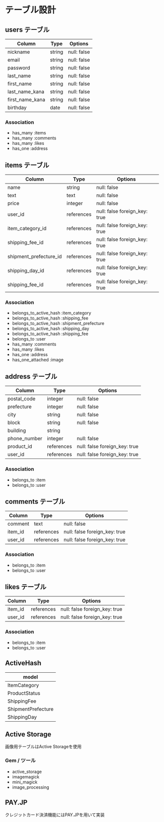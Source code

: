 # テーブル設計

## users テーブル

| Column          | Type   | Options     |
| --------------- | ------ | ----------- |
| nickname        | string | null: false |
| email           | string | null: false |
| password        | string | null: false |
| last_name       | string | null: false |
| first_name      | string | null: false |
| last_name_kana  | string | null: false |
| first_name_kana | string | null: false |
| birthday        | date   | null: false |

### Association

- has_many :items
- has_many :comments
- has_many :likes
- has_one  :address

## items テーブル

| Column                 | Type       | Options                       |
| ---------------------- | ---------- | ----------------------------- |
| name                   | string     | null: false                   |
| text                   | text       | null: false                   |
| price                  | integer    | null: false                   |
| user_id                | references | null: false foreign_key: true |
| item_category_id       | references | null: false foreign_key: true |
| shipping_fee_id        | references | null: false foreign_key: true |
| shipment_prefecture_id | references | null: false foreign_key: true |
| shipping_day_id        | references | null: false foreign_key: true |
| shipping_fee_id        | references | null: false foreign_key: true |

### Association

- belongs_to_active_hash :item_category
- belongs_to_active_hash :shipping_fee
- belongs_to_active_hash :shipment_prefecture
- belongs_to_active_hash :shipping_day
- belongs_to_active_hash :shipping_fee
- belongs_to             :user
- has_many               :comments
- has_many               :likes
- has_one                :address
- has_one_attached       :image


## address テーブル

| Column       | Type       | Options                       |
| ------------ | ---------- | ----------------------------- |
| postal_code  | integer    | null: false                   |
| prefecture   | integer    | null: false                   |
| city         | string     | null: false                   |
| block        | string     | null: false                   |
| building     | string     |                               |
| phone_number | integer    | null: false                   |
| product_id   | references | null: false foreign_key: true |
| user_id      | references | null: false foreign_key: true |

### Association

- belongs_to :item
- belongs_to :user


## comments テーブル

| Column       | Type       | Options                       |
| ------------ | ---------- | ----------------------------- |
| comment      | text       | null: false                   |
| item_id      | references | null: false foreign_key: true |
| user_id      | references | null: false foreign_key: true |

### Association

- belongs_to :item
- belongs_to :user

## likes テーブル

| Column       | Type       | Options                       |
| ------------ | ---------- | ----------------------------- |
| item_id      | references | null: false foreign_key: true |
| user_id      | references | null: false foreign_key: true |

### Association

- belongs_to :item
- belongs_to :user

## ActiveHash 

| model              |
| ------------------ |
| ItemCategory       |
| ProductStatus      |
| ShippingFee        |
| ShipmentPrefecture |
| ShippingDay        |

## Active Storage 
画像用テーブルはActive Storageを使用

### Gem / ツール
- active_storage
- imagemagick
- mini_magick
- image_processing

## PAY.JP
クレジットカード決済機能にはPAY.JPを用いて実装
